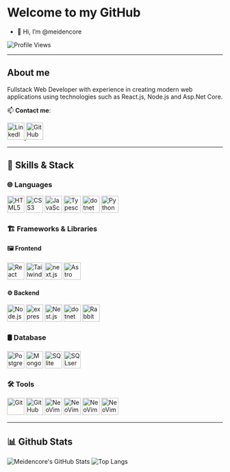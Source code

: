# Welcome to my GitHub

- 👋 Hi, I’m @meidencore

![Profile Views](https://komarev.com/ghpvc/?username=meidencore&style=for-the-badge)

---

## About me

Fullstack Web Developer with experience in creating modern web applications using technologies such as React.js, Node.js and Asp.Net Core.

📫 **Contact me**:
<p align="left">
<a href="https://linkedin.com/in/meidencore">
<img src="https://img.shields.io/badge/-LinkedIn-000?style=flat-square&logo=linkedin" alt="LinkedIn" height="40"/>
</a>
<a href="https://github.com/meidencore">
<img src="https://img.shields.io/badge/-GitHub-000?style=flat-square&logo=github" alt="GitHub" height="40"/>
</a>
</p>

---

## 🚀 Skills & Stack

### 🌐 Languages
<p align="left">
<img src="https://img.shields.io/badge/HTML5-000?style=for-the-badge&logo=html5" alt="HTML5" height="40"/>
<img src="https://img.shields.io/badge/CSS3-000?style=for-the-badge&logo=css3" alt="CSS3" height="40"/>
<img src="https://img.shields.io/badge/JavaScript-000?style=for-the-badge&logo=javascript" alt="JavaScript" height="40"/>
<img src="https://img.shields.io/badge/typeScript-000?style=for-the-badge&logo=typescript" alt="Typescript" height="40"/>
<img src="https://img.shields.io/badge/C%23-000?style=for-the-badge&logo=dotnet" alt="dotnet" height="40"/>
<img src="https://img.shields.io/badge/python-000?style=for-the-badge&logo=python" alt="Python" height="40"/>
</p>

### 🏗️ Frameworks & Libraries

#### 🖼️ Frontend
<p align="left">
<img src="https://img.shields.io/badge/React-000?style=for-the-badge&logo=react" alt="React" height="40"/>
<img src="https://img.shields.io/badge/TailwindCSS-000?style=for-the-badge&logo=tailwindcss" alt="TailwindCSS" height="40"/>
<img src="https://img.shields.io/badge/NextJS-000?style=for-the-badge&logo=nextdotjs" alt="next.js" height="40"/>
<img src="https://img.shields.io/badge/Astro-000?style=for-the-badge&logo=astro" alt="Astro" height="40"/>
</p>

#### ⚙️ Backend
<p align="left">
<img src="https://img.shields.io/badge/Node.js-000?style=for-the-badge&logo=nodedotjs" alt="Node.js" height="40"/>
<img src="https://img.shields.io/badge/Express.js-000?style=for-the-badge&logo=express" alt="express.js" height="40"/>
<img src="https://img.shields.io/badge/Nest.JS-000?style=for-the-badge&logo=nestjs" alt="Nest.js" height="40"/>
<img src="https://img.shields.io/badge/ASP.NET-000?style=for-the-badge&logo=dotnet" alt="dotnet" height="40"/>
<img src="https://img.shields.io/badge/rabbitmq-000?style=for-the-badge&logo=rabbitmq" alt="Rabbitmq" height="40"/>
</p>

### 🛢️ Database
<p align="left">
<img src="https://img.shields.io/badge/postgresql-000?style=for-the-badge&logo=postgresql" alt="Postgres" height="40"/>
<img src="https://img.shields.io/badge/mongodb-000?style=for-the-badge&logo=mongodb" alt="MongoDB" height="40"/>
<img src="https://img.shields.io/badge/SQLite-000?style=for-the-badge&logo=sqlite" alt="SQlite" height="40"/>
<img src="https://img.shields.io/badge/SQL%20SERVER-000?style=for-the-badge&" alt="SQLserver" height="40"/>
</p>

### 🛠 Tools
<p align="left">
<img src="https://img.shields.io/badge/Git-000?style=for-the-badge&logo=git" alt="Git" height="40"/>
<img src="https://img.shields.io/badge/GitHub-000?style=for-the-badge&logo=github" alt="GitHub" height="40"/>
<img src="https://img.shields.io/badge/docker-000?style=for-the-badge&logo=docker" alt="NeoVim" height="40"/>
<img src="https://img.shields.io/badge/grafana-000?style=for-the-badge&logo=grafana" alt="NeoVim" height="40"/>
<img src="https://img.shields.io/badge/postman-000?style=for-the-badge&logo=postman" alt="NeoVim" height="40"/>
<img src="https://img.shields.io/badge/Nvim-000?style=for-the-badge&logo=neovim" alt="NeoVim" height="40"/>
</p>

---

## 📊 Github Stats

![Meidencore's GitHub Stats](https://github-readme-stats.vercel.app/api?username=meidencore&show_icons=true&theme=tokyonight&rank_icon=github&include_all_commits=true)
![Top Langs](https://github-readme-stats.vercel.app/api/top-langs/?username=meidencore&layout=compact&theme=tokyonight)
